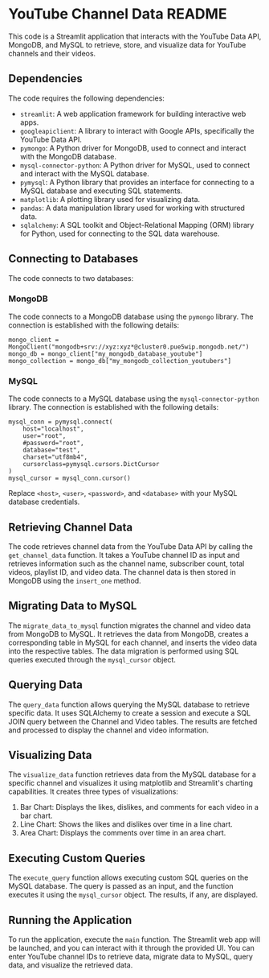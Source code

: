 # YouTube Channel Data README

This code is a Streamlit application that interacts with the YouTube Data API, MongoDB, and MySQL to retrieve, store, and visualize data for YouTube channels and their videos.

## Dependencies

The code requires the following dependencies:

- `streamlit`: A web application framework for building interactive web apps.
- `googleapiclient`: A library to interact with Google APIs, specifically the YouTube Data API.
- `pymongo`: A Python driver for MongoDB, used to connect and interact with the MongoDB database.
- `mysql-connector-python`: A Python driver for MySQL, used to connect and interact with the MySQL database.
- `pymysql`: A Python library that provides an interface for connecting to a MySQL database and executing SQL statements.
- `matplotlib`: A plotting library used for visualizing data.
- `pandas`: A data manipulation library used for working with structured data.
- `sqlalchemy`: A SQL toolkit and Object-Relational Mapping (ORM) library for Python, used for connecting to the SQL data warehouse.

## Connecting to Databases

The code connects to two databases:

### MongoDB

The code connects to a MongoDB database using the `pymongo` library. The connection is established with the following details:

```
mongo_client = MongoClient("mongodb+srv://xyz:xyz*@cluster0.pue5wip.mongodb.net/")
mongo_db = mongo_client["my_mongodb_database_youtube"]
mongo_collection = mongo_db["my_mongodb_collection_youtubers"]

```


### MySQL

The code connects to a MySQL database using the `mysql-connector-python` library. The connection is established with the following details:

```
mysql_conn = pymysql.connect(
    host="localhost",
    user="root",
    #password="root",
    database="test",
    charset="utf8mb4",
    cursorclass=pymysql.cursors.DictCursor
)
mysql_cursor = mysql_conn.cursor()
```

Replace `<host>`, `<user>`, `<password>`, and `<database>` with your MySQL database credentials.

## Retrieving Channel Data

The code retrieves channel data from the YouTube Data API by calling the `get_channel_data` function. It takes a YouTube channel ID as input and retrieves information such as the channel name, subscriber count, total videos, playlist ID, and video data. The channel data is then stored in MongoDB using the `insert_one` method.

## Migrating Data to MySQL

The `migrate_data_to_mysql` function migrates the channel and video data from MongoDB to MySQL. It retrieves the data from MongoDB, creates a corresponding table in MySQL for each channel, and inserts the video data into the respective tables. The data migration is performed using SQL queries executed through the `mysql_cursor` object.

## Querying Data

The `query_data` function allows querying the MySQL database to retrieve specific data. It uses SQLAlchemy to create a session and execute a SQL JOIN query between the Channel and Video tables. The results are fetched and processed to display the channel and video information.

## Visualizing Data

The `visualize_data` function retrieves data from the MySQL database for a specific channel and visualizes it using matplotlib and Streamlit's charting capabilities. It creates three types of visualizations:

1. Bar Chart: Displays the likes, dislikes, and comments for each video in a bar chart.
2. Line Chart: Shows the likes and dislikes over time in a line chart.
3. Area Chart: Displays the comments over time in an area chart.

## Executing Custom Queries

The `execute_query` function allows executing custom SQL queries on the MySQL database. The query is passed as an input, and the function executes it using the `mysql_cursor` object. The results, if any, are displayed.

## Running the Application

To run the application, execute the `main` function. The Streamlit web app will be launched, and you can interact with it through the provided UI. You can enter YouTube channel IDs to retrieve data, migrate data to MySQL, query data, and visualize the retrieved data.
